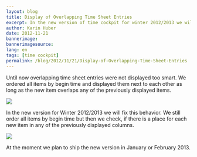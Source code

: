 ```yaml
---
layout: blog
title: Display of Overlapping Time Sheet Entries
excerpt: In the new version of time cockpit for winter 2012/2013 we will fix the display of overlapping time sheet entries. See screenshots of the new version.
author: Karin Huber
date: 2012-11-21
bannerimage: 
bannerimagesource: 
lang: en
tags: [time cockpit]
permalink: /blog/2012/11/21/Display-of-Overlapping-Time-Sheet-Entries
---
```


<p>Until now overlapping time sheet entries were not displayed too smart. We ordered all items by begin time and displayed them next to each other as long as the new item overlaps any of the previously displayed items.</p><p>
  <img src="{{site.baseurl}}/content/images/blog/2012/11/OverlappingItems1.png" />
</p><p>In the new version for Winter 2012/2013 we will fix this behavior. We still order all items by begin time but then we check, if there is a place for each new item in any of the previously displayed columns.</p><p>
  <img src="{{site.baseurl}}/content/images/blog/2012/11/OverlappingItems2.png" />
</p><p>At the moment we plan to ship the new version in January or February 2013.</p>